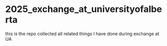 # 2025_exchange_at_universityofalberta
this is the repo collected all related things I have done during exchange at UA
